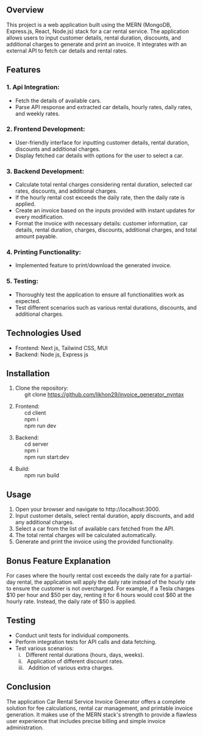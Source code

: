 ## Overview
This project is a web application built using the MERN (MongoDB, Express.js, React, Node.js) stack for a car rental service. The application allows users to input customer details, rental duration, discounts, and additional charges to generate and print an invoice. It integrates with an external API to fetch car details and rental rates.


## Features
### 1. Api Integration:
- Fetch the details  of available cars.
- Parse API response and extracted car details, hourly rates, daily rates, and weekly rates.

### 2. Frontend Development:
- User-friendly interface for inputting customer details, rental duration, discounts and additional charges.
- Display fetched car details with options for the user to select a car.

### 3. Backend Development:
- Calculate total rental charges considering rental duration, selected car rates, discounts, and additional charges.
- If the hourly rental cost exceeds the daily rate, then the daily rate is applied.
- Create an invoice based on the inputs provided with instant updates for every modification.
- Format the invoice with necessary details: customer information, car details, rental duration, charges, discounts, additional charges, and total amount payable.

### 4. Printing Functionality:
- Implemented feature to print/download the generated invoice.

### 5. Testing:
- Thoroughly test the application to ensure all functionalities work as expected.
- Test different scenarios such as various rental durations, discounts, and additional charges.

## Technologies Used
- Frontend: Next js, Tailwind CSS, MUI
- Backend: Node js, Express js

## Installation
1. Clone the repository:<br>
&nbsp; &nbsp; &nbsp; git clone https://github.com/likhon29/invoice_generator_nyntax

2. Frontend: <br>
&nbsp; &nbsp; &nbsp; cd client <br>
&nbsp; &nbsp; &nbsp; npm i <br>
&nbsp; &nbsp; &nbsp; npm run dev

3. Backend: <br>
&nbsp; &nbsp; &nbsp; cd server <br>
&nbsp; &nbsp; &nbsp; npm i <br>
&nbsp; &nbsp; &nbsp; npm run start:dev

4. Build: <br>
&nbsp; &nbsp; &nbsp; npm run build

## Usage
1. Open your browser and navigate to http://localhost:3000.
2. Input customer details, select rental duration, apply discounts, and add any additional charges.
3. Select a car from the list of available cars fetched from the API.
4. The total rental charges will be calculated automatically.
5. Generate and print the invoice using the provided functionality.

## Bonus Feature Explanation
For cases where the hourly rental cost exceeds the daily rate for a partial-day rental, the application will apply the daily rate instead of the hourly rate to ensure the customer is not overcharged. For example, if a Tesla charges $10 per hour and $50 per day, renting it for 6 hours would cost $60 at the hourly rate. Instead, the daily rate of $50 is applied.

## Testing
- Conduct unit tests for individual components.
- Perform integration tests for API calls and data fetching.
- Test various scenarios: <br>
&nbsp; i. &nbsp; Different rental durations (hours, days, weeks). <br>
&nbsp; ii. &nbsp; Application of different discount rates. <br>
&nbsp; iii. &nbsp; Addition of various extra charges.

## Conclusion
The application Car Rental Service Invoice Generator offers a complete solution for fee calculations, rental car management, and printable invoice generation. It makes use of the MERN stack's strength to provide a flawless user experience that includes precise billing and simple invoice administration.
